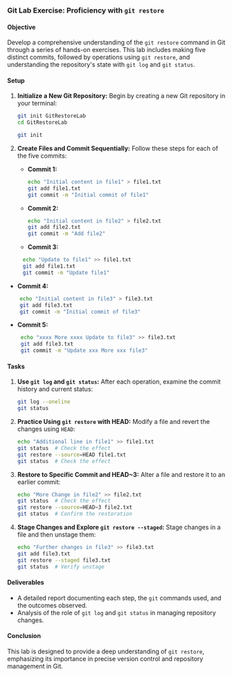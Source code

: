 

### Git Lab Exercise: Proficiency with `git restore`

#### Objective
Develop a comprehensive understanding of the `git restore` command in Git through a series of hands-on exercises. This lab includes making five distinct commits, followed by operations using `git restore`, and understanding the repository's state with `git log` and `git status`.

#### Setup
1. **Initialize a New Git Repository:**
   Begin by creating a new Git repository in your terminal:

   ```bash
   git init GitRestoreLab
   cd GitRestoreLab
   ```

   ```bash
   git init 
   ```

2. **Create Files and Commit Sequentially:**
   Follow these steps for each of the five commits:

   - **Commit 1:**
     ```bash
     echo "Initial content in file1" > file1.txt
     git add file1.txt
     git commit -m "Initial commit of file1"
     ```

   - **Commit 2:**
     ```bash
     echo "Initial content in file2" > file2.txt
     git add file2.txt
     git commit -m "Add file2"
     ```

   - **Commit 3:**
```bash
     echo "Update to file1" >> file1.txt
     git add file1.txt
     git commit -m "Update file1"
```

- **Commit 4:**
 ```bash
     echo "Initial content in file3" > file3.txt
     git add file3.txt
     git commit -m "Initial commit of file3"
```

- **Commit 5:**
    ```bash
     echo "xxxx More xxxx Update to file3" >> file3.txt
     git add file3.txt
     git commit -m "Update xxx More xxx file3"
    ```

   

#### Tasks
1. **Use `git log` and `git status`:**
   After each operation, examine the commit history and current status:

   ```bash
   git log --oneline
   git status
   ```

2. **Practice Using `git restore` with HEAD:**
   Modify a file and revert the changes using `HEAD`:

   ```bash
   echo "Additional line in file1" >> file1.txt
   git status  # Check the effect
   git restore --source=HEAD file1.txt
   git status  # Check the effect
   ```


3. **Restore to Specific Commit and HEAD~3:**
   Alter a file and restore it to an earlier commit:

   ```bash
   echo "More Change in file2" >> file2.txt
   git status  # Check the effect
   git restore --source=HEAD~3 file2.txt
   git status  # Confirm the restoration
   ```



4. **Stage Changes and Explore `git restore --staged`:**
   Stage changes in a file and then unstage them:

   ```bash
   echo "Further changes in file3" >> file3.txt
   git add file3.txt
   git restore --staged file3.txt
   git status  # Verify unstage
   ```

#### Deliverables
- A detailed report documenting each step, the `git` commands used, and the outcomes observed.
- Analysis of the role of `git log` and `git status` in managing repository changes.

#### Conclusion
This lab is designed to provide a deep understanding of `git restore`, emphasizing its importance in precise version control and repository management in Git.

